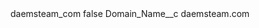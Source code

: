 <?xml version="1.0" encoding="UTF-8"?>
<CustomMetadata xmlns="http://soap.sforce.com/2006/04/metadata" xmlns:xsi="http://www.w3.org/2001/XMLSchema-instance" xmlns:xsd="http://www.w3.org/2001/XMLSchema">
    <label>daemsteam_com</label>
    <protected>false</protected>
    <values>
        <field>Domain_Name__c</field>
        <value xsi:type="xsd:string">daemsteam.com</value>
    </values>
</CustomMetadata>

